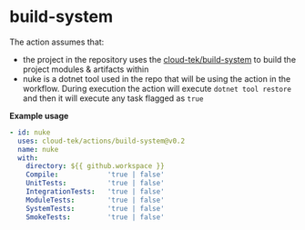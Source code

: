 # build-system

The action assumes that:
- the project in the repository uses the [cloud-tek/build-system](https://github.com/cloud-tek/build-system) to build the project modules & artifacts within
- nuke is a dotnet tool used in the repo that will be using the action in the workflow. 
During execution the action will execute `dotnet tool restore`
and then it will execute any task flagged as `true`

**Example usage**
```yaml
- id: nuke
  uses: cloud-tek/actions/build-system@v0.2
  name: nuke
  with:
    directory: ${{ github.workspace }}
    Compile:            'true | false'
    UnitTests:          'true | false'
    IntegrationTests:   'true | false'
    ModuleTests:        'true | false'
    SystemTests:        'true | false'
    SmokeTests:         'true | false'
```